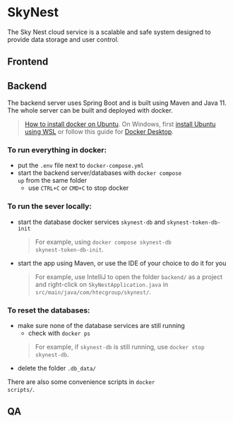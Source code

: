 # SkyNest
The Sky Nest cloud service is a scalable and safe system designed to provide data storage and user control.

## Frontend

## Backend
The backend server uses Spring Boot and is built using Maven and Java 11. The whole server can be built and deployed with docker.

> [How to install docker on Ubuntu](https://docs.docker.com/engine/install/ubuntu/). On Windows, first [install Ubuntu using WSL](https://docs.microsoft.com/en-us/windows/wsl/install) or follow this guide for [Docker Desktop](https://docs.docker.com/desktop/windows/install/).

### To run everything in docker:
- put the <code>.env</code> file next to <code>docker-compose.yml</code>
- start the backend server/databases with <code>docker compose up</code> from the same folder
  - use <code>CTRL+C</code> or <code>CMD+C</code> to stop docker

### To run the sever locally:
- start the database docker services <code>skynest-db</code> and <code>skynest-token-db-init</code>
    >For example, using <code>docker compose skynest-db skynest-token-db-init</code>.
- start the app using Maven, or use the IDE of your choice to do it for you
    > For example, use IntelliJ to open the folder <code>backend/</code> as a project and right-click on <code>SkyNestApplication.java</code> in <code>src/main/java/com/htecgroup/skynest/</code>.

### To reset the databases:
- make sure none of the database services are still running
  - check with <code>docker ps</code>
  >   For example, if <code>skynest-db</code> is still running, use <code>docker stop skynest-db</code>.
- delete the folder <code>.db_data/</code>

There are also some convenience scripts in <code>docker scripts/</code>.

## QA
